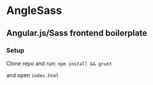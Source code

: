 # AngleSass

## Angular.js/Sass frontend boilerplate

### Setup

Clone repo and run:
`npm install && grunt`

and open `index.html`
